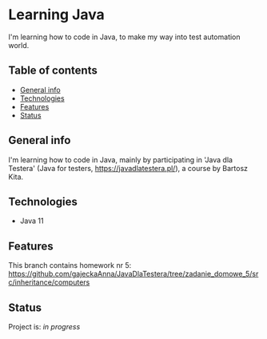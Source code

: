 # Learning Java
I'm learning how to code in Java, to make my way into test automation world.

## Table of contents
* [General info](#general-info)
* [Technologies](#technologies)
* [Features](#features)  
* [Status](#status)

## General info
I'm learning how to code in Java, mainly by participating in 'Java dla Testera' (Java for testers, https://javadlatestera.pl/), a course by Bartosz Kita.

## Technologies
* Java 11

## Features
This branch contains homework nr 5: https://github.com/gajeckaAnna/JavaDlaTestera/tree/zadanie_domowe_5/src/inheritance/computers

## Status
Project is: _in progress_



